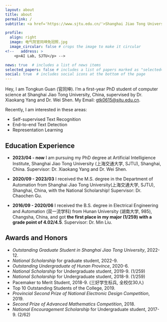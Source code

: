 ```yaml
---
layout: about
title: about
permalink: /
subtitle: <a href='https://www.sjtu.edu.cn/'>Shanghai Jiao Tong University</a>

profile:
  align: right
  image: 电气院官同坤免冠照.jpg
  image_circular: false # crops the image to make it circular
<!--   address: >
    <p>AI Lab, SJTU</p> -->

news: true  # includes a list of news items
selected_papers: false # includes a list of papers marked as "selected={true}"
social: true  # includes social icons at the bottom of the page
---
```


Hey, I am Tongkun Guan (官同坤). I’m a first-year PhD student of computer science at Shanghai Jiao Tong University, China, supervised by Dr. Xiaokang Yang and Dr. Wei Shen. My Email: gtk0615@sjtu.edu.cn.

Recently, I am interested in these areas:
- Self-supervised Text Recognition
- End-to-end Text Detection
- Representation Learning

Education Experience
---
- **2023/04 - now** I am pursuing my PhD degree at Artificial Intelligience Institute, Shanghai Jiao Tong University (上海交通大学, SJTU), Shanghai, China. Supervisor: Dr. Xiaokang Yang and Dr. Wei Shen.

- **2020/09 - 2023/03** I received the M.S. degree in the Department of Automation from Shanghai Jiao Tong University(上海交通大学, SJTU), Shanghai, China, with the National Scholarship! Supervisor: Dr. Chaochen Gu.

- **2016/09 - 2020/06** I received the B.S. degree in Electrical Engineering and Automation (双一流学科) from Hunan University (湖南大学, 985), Changsha, China, and got **the first place in my major (1/259) with a grade point of 4.02/4.5**. Supervisor: Dr. Min Liu.

<!--Tongkun Guan received the M.S. degree in the Department of Automation from Shanghai Jiao Tong University, Shanghai, China, in 2023.
and received the B.S. degree in Electrical Engineering and Automation from Hunan University, Changsha, China, in 2020. He is currently pursuing the PhD degree with the MoE Key Lab of Artificial Intelligence, AI Institute, Shanghai Jiao Tong University, and works with his supervisor Dr. Xiaokang Yang and Dr. Wei Shen. He has wide research interests mainly including computer vision, text detection, image processing, and text recognition.-->

<!--Put your address / P.O. box / other info right below your picture. You can also disable any these elements by editing `profile` property of the YAML header of your `_pages/about.md`. Edit `_bibliography/papers.bib` and Jekyll will render your [publications page](/al-folio/publications/) automatically.-->

<!--Link to your social media connections, too. This theme is set up to use [Font Awesome icons](http://fortawesome.github.io/Font-Awesome/) and [Academicons](https://jpswalsh.github.io/academicons/), like the ones below. Add your Facebook, Twitter, LinkedIn, Google Scholar, or just disable all of them.-->

<!-- I am looking for an internship~~ -->

Awards and Honors
--- 
- *Outstanding Graduate Student in Shanghai Jiao Tong University*, 2022-12.  
- *National Scholarship* for graduate student, 2022-9.  
- *Outstanding Undergraduate of Hunan Province*, 2020-6.  
- *National Scholarship* for Undergraduate student, 2019-9. (1/259) 
- *National Scholarship* for Undergraduate student, 2018-9. (1/259)
- Pacemaker to Merit Student, 2018-9. (三好学生标兵, 全校仅30人)
- Top 10 Outstanding Students of the College, 2019.
- *Provincial Second Prize of National Electronic Design Competition*, 2019.  
- *Second Prize of Advanced Mathematics Competition*, 2018.  
- *National Encouragement Scholarship* for Undergraduate student, 2017-9. (2/62)


<!-- **Journal Services**  
Served to review the manuscripts including  
- IEEE Transactions on Pattern Analysis and Machine Intelligence (IEEE TPAMI)
- IEEE/CAA Journal of Automatica Sinica (IEEE JAS)  -->

<!-- ---  
**Conference Services**  
Served to review the manuscripts including  
- CVPR / ECCV
- NeurIPS / AAAI
- ICIP / IJCNN / ACCV / ICONIP / ICMLA / ICASSP -->

<!-- For more information  
===  
Here is my CV [[English Version](https://alanlusun.github.io/files/CV_LuChangsheng_EN.pdf), [中文简历](https://alanlusun.github.io/files/CV_LuChangsheng_CN.pdf)].

[[go top](https://tongkunguan.github.io/)] -->
